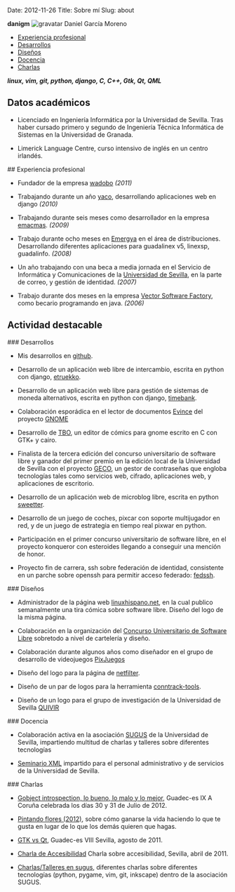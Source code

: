 Date: 2012-11-26
Title: Sobre mí
Slug: about

<div class="gravatar post-info">
    <strong>danigm</strong>
    <img src="http://www.gravatar.com/avatar/8da96af78e0089d6d970bf3760b0e724?s=190" alt="gravatar"/>
    Daniel García Moreno
</div>

* [Experiencia profesional](#work)
* [Desarrollos](#devs)
* [Diseños](#design)
* [Docencia](#teaching)
* [Charlas](#talks)

***linux, vim, git, python, django, C, C++, Gtk, Qt, QML***

## Datos académicos

* Licenciado en Ingeniería Informática por la Universidad de Sevilla.
Tras haber cursado primero y segundo de Ingeniería Técnica Informática
de Sistemas en la Universidad de Granada.

* Limerick Language Centre, curso intensivo de inglés en un centro
irlandés.

<div id="work"></div>
## Experiencia profesional

* Fundador de la empresa [wadobo](http://wadobo.com) *(2011)*

* Trabajando durante un año [yaco](http://yaco.es), desarrollando aplicaciones
web en django *(2010)*

* Trabajando durante seis meses como desarrollador en la empresa
[emacmas](http://emacmas.com). *(2009)*

* Trabajo durante ocho meses en [Emergya](http://emergya.es) en el área de distribuciones.
Desarrollando diferentes aplicaciones para guadalinex v5, linexsp, guadalinfo. *(2008)*

* Un año trabajando con una beca a media jornada en el Servicio de Informática
y Comunicaciones de la [Universidad de Sevilla](http://us.es),
en la parte de correo, y gestión
de identidad. *(2007)*

* Trabajo durante dos meses en la empresa
[Vector Software Factory](http://vectorsf.com/),
 como becario programando en java. *(2006)*

## Actividad destacable

<div id="devs"></div>
### Desarrollos

* Mis desarrollos en [github](http://github.com/danigm).

* Desarrollo de un aplicación web libre de intercambio, escrita en python con
django, [etruekko](https://github.com/wadobo/etruekko).

* Desarrollo de un aplicación web libre para gestión de sistemas de moneda
alternativos, escrita en python con django, [timebank](https://github.com/wadobo/timebank).

* Colaboración esporádica en el lector de documentos
[Evince](http://live.gnome.org/Evince) del proyecto [GNOME](http://gnome.org)

* Desarrollo de [TBO](http://github.com/danigm/tbo), un editor de cómics para
gnome escrito en C con GTK+ y cairo.

* Finalista de la tercera edición del concurso universitario de software libre
y ganador del primer premio en la edición local de la Universidad de Sevilla
con el proyecto [GECO](https://github.com/wadobo/GECO), un gestor de
contraseñas que engloba tecnologías tales como servicios web, cifrado,
aplicaciones web, y aplicaciones de escritorio.

* Desarrollo de un aplicación web de microblog libre, escrita en python
[sweetter](https://github.com/danigm/sweetter).

* Desarrollo de un juego de coches, pixcar con soporte multijugador en red, y
de un juego de estrategia en tiempo real pixwar en python.

* Participación en el primer concurso universitario de software libre, en el
proyecto konqueror con esteroides llegando a conseguir una mención de honor.

* Proyecto fin de carrera, ssh sobre federación de identidad, consistente en un
parche sobre openssh para permitir acceso federado:
[fedssh](http://git.danigm.net/gitphp/index.php?p=fedssh.git&a=summary).

<div id="design"></div>
### Diseños

* Administrador de la página web [linuxhispano.net](http://linuxhispano.net),
en la cual publico semanalmente una tira cómica sobre software libre. Diseño
del logo de la misma página.

* Colaboración en la organización del
[Concurso Universitario de Software Libre](http://concursosoftwarelibre.org)
sobretodo a nivel de cartelería y diseño.

* Colaboración durante algunos años como diseñador en el grupo de
desarrollo de videojuegos [PixJuegos](http://www.pixjuegos.com/)

* Diseño del logo para la página de [netfilter](http://netfilter.org).

* Diseño de un par de logos para la herramienta
[conntrack-tools](http://conntrack-tools.netfilter.org/).

* Diseño de un logo para el grupo de investigación de la Universidad de Sevilla
[QUIVIR](http://www.lsi.us.es/~quivir/index.php/Main/HomePage)

<div id="teaching"></div>
### Docencia

* Colaboración activa en la asociación [SUGUS](http://sugus.eii.us.es)
de la Universidad de Sevilla, impartiendo multitud de charlas
y talleres sobre diferentes tecnologías

* [Seminario XML](http://www.forpas.us.es/cursos/ficha_curso.asp?curso=08057)
impartido para el personal administrativo y de servicios de la
Universidad de Sevilla.

<div id="talks"></div>
### Charlas

* [Gobject introspection, lo bueno, lo malo y lo mejor](http://www.flickr.com/photos/anarey/7691578284/),
Guadec-es IX A Coruña celebrada los días 30 y 31 de Julio de 2012.

* [Pintando flores (2012)](http://vimeo.com/44651092), sobre cómo ganarse la
vida haciendo lo que te gusta en lugar de lo que los demás quieren
que hagas.

* [GTK vs Qt](http://2011.guadec.es/guadec/programa/jueves_4),
Guadec-es VIII Sevilla, agosto de 2011.

* [Charla de Accesibilidad](http://www.flickr.com/photos/anarey/5595756474/in/set-72157626317701395)
Charla sobre accesibilidad, Sevilla, abril de 2011.

* [Charlas/Talleres en sugus](http://sugus.eii.us.es/web/index.php?s=danigm),
diferentes charlas sobre diferentes tecnologías (python, pygame, vim,
git, inkscape) dentro de la asociación SUGUS.
